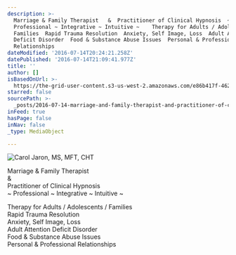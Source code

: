 ```yaml
---
description: >-
  Marriage & Family Therapist   &  Practitioner of Clinical Hypnosis  ~
  Professional ~ Integrative ~ Intuitive ~    Therapy for Adults / Adolescents /
  Families  Rapid Trauma Resolution  Anxiety, Self Image, Loss  Adult Attention
  Deficit Disorder  Food & Substance Abuse Issues  Personal & Professional
  Relationships
dateModified: '2016-07-14T20:24:21.258Z'
datePublished: '2016-07-14T21:09:41.977Z'
title: ''
author: []
isBasedOnUrl: >-
  https://the-grid-user-content.s3-us-west-2.amazonaws.com/e86b417f-462a-4748-8478-694e7fbd6155.jpg
starred: false
sourcePath: >-
  _posts/2016-07-14-marriage-and-family-therapist-and-practitioner-of-clinical-hy.md
inFeed: true
hasPage: false
inNav: false
_type: MediaObject

---
```

![Carol Jaron, MS, MFT, CHT](https://the-grid-user-content.s3-us-west-2.amazonaws.com/e86b417f-462a-4748-8478-694e7fbd6155.jpg)

Marriage & Family Therapist   
&   
Practitioner of Clinical Hypnosis   
~ Professional ~ Integrative ~ Intuitive ~   
  
Therapy for Adults / Adolescents / Families   
Rapid Trauma Resolution   
Anxiety, Self Image, Loss   
Adult Attention Deficit Disorder   
Food & Substance Abuse Issues   
Personal & Professional Relationships